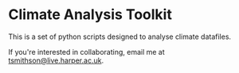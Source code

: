 # Climate Analysis Toolkit

This is a set of python scripts designed to analyse climate datafiles.

If you're interested in collaborating, email me at 
tsmithson@live.harper.ac.uk.
